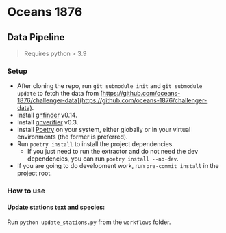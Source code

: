 # Oceans 1876

## Data Pipeline

> Requires python > 3.9

### Setup

- After cloning the repo, run `git submodule init` and `git submodule update` to fetch the data
  from [https://github.com/oceans-1876/challenger-data](https://github.com/oceans-1876/challenger-data).
- Install [gnfinder](https://github.com/gnames/gnfinder) v0.14.
- Install [gnverifier](https://github.com/gnames/gnverifier) v0.3.
- Install [Poetry](https://github.com/python-poetry/poetry) on your system, either globally or in your virtual
  environments (the former is preferred).
- Run `poetry install` to install the project dependencies.
  - If you just need to run the extractor and do not need the dev dependencies, you can run `poetry install --no-dev`.
- If you are going to do development work, run `pre-commit install` in the project root.

### How to use

#### Update stations text and species:

Run `python update_stations.py` from the `workflows` folder.
